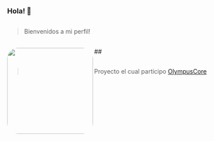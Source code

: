 ### Hola! 👋

 ## 
>Bienvenidos a mi perfil!
## 
</div>
<img align="left" height="200" style="border-radius:25px;" src="https://github.com/jorge990125/jorge990125/blob/main/bienvenidos.png?raw=true">
</div>
## 

##
>Proyecto el cual participo
 [OlympusCore](https://github.com/jorge990125/Olympus-Source)
##
